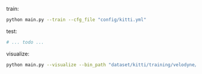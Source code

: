 train:

```bash
python main.py --train --cfg_file "config/kitti.yml"
```

test:

```bash
# ... todo ...
```

visualize:

```bash
python main.py --visualize --bin_path "dataset/kitti/training/velodyne/000000.bin" --vis_name "PointCloud Viewer"
```
